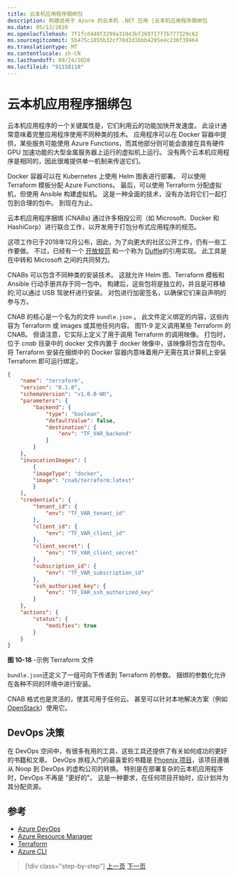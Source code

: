```yaml
---
title: 云本机应用程序捆绑包
description: 构建适用于 Azure 的云本机 .NET 应用 |云本机应用程序捆绑包
ms.date: 05/13/2020
ms.openlocfilehash: 7f1fcd448f3299a31043bf269717f7b777329c62
ms.sourcegitcommit: 5b475c1855b32cf78d2d1bbb4295e4c236f39464
ms.translationtype: MT
ms.contentlocale: zh-CN
ms.lasthandoff: 09/24/2020
ms.locfileid: "91158118"
---
```

# <a name="cloud-native-application-bundles"></a>云本机应用程序捆绑包

云本机应用程序的一个关键属性是，它们利用云的功能加快开发速度。 此设计通常意味着完整应用程序使用不同种类的技术。 应用程序可以在 Docker 容器中提供，某些服务可能使用 Azure Functions，而其他部分则可能会直接在具有硬件 GPU 加速功能的大型金属服务器上运行的虚拟机上运行。 没有两个云本机应用程序是相同的，因此很难提供单一机制来传送它们。

Docker 容器可以在 Kubernetes 上使用 Helm 图表进行部署。 可以使用 Terraform 模板分配 Azure Functions。 最后，可以使用 Terraform 分配虚拟机，但使用 Ansible 构建虚拟机。 这是一种全面的技术，没有办法将它们一起打包到合理的包中。 到现在为止。

云本机应用程序捆绑 (CNABs) 通过许多相投公司（如 Microsoft、Docker 和 HashiCorp）进行联合工作，以开发用于打包分布式应用程序的规范。

这项工作已于2018年12月公布，因此，为了向更大的社区公开工作，仍有一些工作要做。 不过，已经有一个 [开放规范](https://github.com/deislabs/cnab-spec) 和一个称为 [Duffle](https://duffle.sh/)的引用实现。 此工具是在中转和 Microsoft 之间的共同努力。

CNABs 可以包含不同种类的安装技术。 这就允许 Helm 图、Terraform 模板和 Ansible 行动手册共存于同一包中。 构建后，这些包将是独立的，并且是可移植的;可以通过 USB 驾驶杆进行安装。  对包进行加密签名，以确保它们来自声明的参与方。

CNAB 的核心是一个名为的文件 `bundle.json` 。 此文件定义绑定的内容，这些内容为 Terraform 或 images 或其他任何内容。 图11-9 定义调用某些 Terraform 的 CNAB。 但请注意，它实际上定义了用于调用 Terraform 的调用映像。 打包时，位于 *cnab* 目录中的 docker 文件内置于 docker 映像中，该映像将包含在包中。 将 Terraform 安装在捆绑中的 Docker 容器内意味着用户无需在其计算机上安装 Terraform 即可运行绑定。

```json
{
    "name": "terraform",
    "version": "0.1.0",
    "schemaVersion": "v1.0.0-WD",
    "parameters": {
        "backend": {
            "type": "boolean",
            "defaultValue": false,
            "destination": {
                "env": "TF_VAR_backend"
            }
        }
    },
    "invocationImages": [
        {
        "imageType": "docker",
        "image": "cnab/terraform:latest"
        }
    ],
    "credentials": {
        "tenant_id": {
            "env": "TF_VAR_tenant_id"
        },
        "client_id": {
            "env": "TF_VAR_client_id"
        },
        "client_secret": {
            "env": "TF_VAR_client_secret"
        },
        "subscription_id": {
            "env": "TF_VAR_subscription_id"
        },
        "ssh_authorized_key": {
            "env": "TF_VAR_ssh_authorized_key"
        }
    },
    "actions": {
        "status": {
            "modifies": true
        }
    }
}
```

**图 10-18** -示例 Terraform 文件

`bundle.json`还定义了一组可向下传递到 Terraform 的参数。 捆绑的参数化允许在各种不同的环境中进行安装。

CNAB 格式也是灵活的，使其可用于任何云。 甚至可以针对本地解决方案（例如 [OpenStack](https://www.openstack.org/)）使用它。

## <a name="devops-decisions"></a>DevOps 决策

在 DevOps 空间中，有很多有用的工具，这些工具还提供了有关如何成功的更好的书籍和文章。 DevOps 旅程入门的最喜爱的书籍是 [Phoenix 项目](https://www.oreilly.com/library/view/the-phoenix-project/9781457191350/)，该项目遵循从 Noop 到 DevOps 的虚构公司的转换。 特别是在部署复杂的云本机应用程序时，DevOps 不再是 "更好的"。 这是一种要求，在任何项目开始时，应计划并为其分配资源。

## <a name="references"></a>参考

- [Azure DevOps](https://azure.microsoft.com/services/devops/)
- [Azure Resource Manager](/azure/azure-resource-manager/management/overview)
- [Terraform](https://www.terraform.io/)
- [Azure CLI](/cli/azure/)

>[!div class="step-by-step"]
>[上一页](infrastructure-as-code.md)
>[下一页](summary.md)
